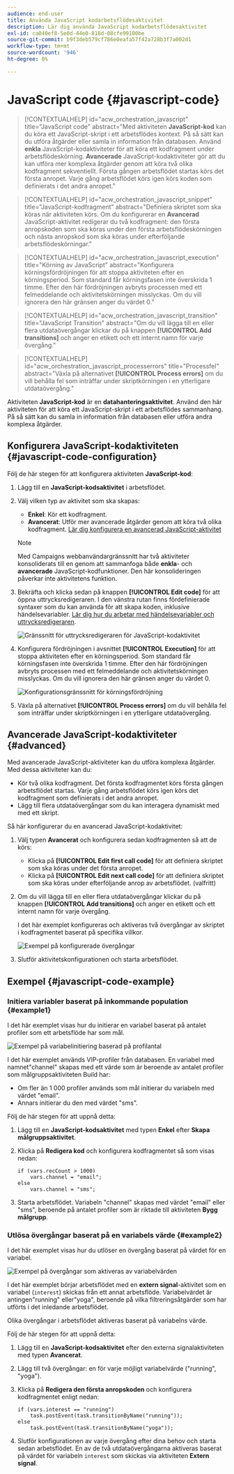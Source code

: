 ```yaml
---
audience: end-user
title: Använda JavaScript kodarbetsflödesaktivitet
description: Lär dig använda JavaScript kodarbetsflödesaktivitet
exl-id: ca040ef8-5e0d-44e0-818d-08cfe99100be
source-git-commit: b9f3deb579cf786e0eafa57f42a728b3f7a002d1
workflow-type: tm+mt
source-wordcount: '946'
ht-degree: 0%

---
```


# JavaScript code {#javascript-code}

>[!CONTEXTUALHELP]
>id="acw_orchestration_javascript"
>title="JavaScript code"
>abstract="Med aktiviteten **JavaScript-kod** kan du köra ett JavaScript-skript i ett arbetsflödes kontext. På så sätt kan du utföra åtgärder eller samla in information från databasen. Använd **enkla** JavaScript-kodaktiviteter för att köra ett kodfragment under arbetsflödeskörning. **Avancerade** JavaScript-kodaktiviteter gör att du kan utföra mer komplexa åtgärder genom att köra två olika kodfragment sekventiellt. Första gången arbetsflödet startas körs det första anropet. Varje gång arbetsflödet körs igen körs koden som definierats i det andra anropet."

>[!CONTEXTUALHELP]
>id="acw_orchestration_javascript_snippet"
>title="JavaScript-kodfragment"
>abstract="Definiera skriptet som ska köras när aktiviteten körs. Om du konfigurerar en **Avancerad** JavaScript-aktivitet redigerar du två kodfragment: den första anropskoden som ska köras under den första arbetsflödeskörningen och nästa anropskod som ska köras under efterföljande arbetsflödeskörningar."

>[!CONTEXTUALHELP]
>id="acw_orchestration_javascript_execution"
>title="Körning av JavaScript"
>abstract="Konfigurera körningsfördröjningen för att stoppa aktiviteten efter en körningsperiod. Som standard får körningsfasen inte överskrida 1 timme. Efter den här fördröjningen avbryts processen med ett felmeddelande och aktivitetskörningen misslyckas. Om du vill ignorera den här gränsen anger du värdet 0."

>[!CONTEXTUALHELP]
>id="acw_orchestration_javascript_transition"
>title="JavaScript Transition"
>abstract="Om du vill lägga till en eller flera utdataövergångar klickar du på knappen **[!UICONTROL Add transitions]** och anger en etikett och ett internt namn för varje övergång."

>[!CONTEXTUALHELP]
>id="acw_orchestration_javascript_processerrors"
>title="Processfel"
>abstract="Växla på alternativet **[!UICONTROL Process errors]** om du vill behålla fel som inträffar under skriptkörningen i en ytterligare utdataövergång."

Aktiviteten **JavaScript-kod** är en **datahanteringsaktivitet**. Använd den här aktiviteten för att köra ett JavaScript-skript i ett arbetsflödes sammanhang. På så sätt kan du samla in information från databasen eller utföra andra komplexa åtgärder.

## Konfigurera JavaScript-kodaktiviteten {#javascript-code-configuration}

Följ de här stegen för att konfigurera aktiviteten **JavaScript-kod**:

1. Lägg till en **JavaScript-kodsaktivitet** i arbetsflödet.

1. Välj vilken typ av aktivitet som ska skapas:

   * **Enkel**: Kör ett kodfragment.
   * **Avancerat**: Utför mer avancerade åtgärder genom att köra två olika kodfragment. [Lär dig konfigurera en avancerad JavaScript-aktivitet](#advanced)

   >[!NOTE]
   >
   >Med Campaigns webbanvändargränssnitt har två aktiviteter konsoliderats till en genom att sammanfoga både **enkla**- och **avancerade** JavaScript-kodfunktioner. Den här konsolideringen påverkar inte aktivitetens funktion.

1. Bekräfta och klicka sedan på knappen **[!UICONTROL Edit code]** för att öppna uttrycksredigeraren. I den vänstra rutan finns fördefinierade syntaxer som du kan använda för att skapa koden, inklusive händelsevariabler. [Lär dig hur du arbetar med händelsevariabler och uttrycksredigeraren](../event-variables.md).

   ![Gränssnitt för uttrycksredigeraren för JavaScript-kodaktivitet](../assets/javascript-editor.png)

1. Konfigurera fördröjningen i avsnittet **[!UICONTROL Execution]** för att stoppa aktiviteten efter en körningsperiod. Som standard får körningsfasen inte överskrida 1 timme. Efter den här fördröjningen avbryts processen med ett felmeddelande och aktivitetskörningen misslyckas. Om du vill ignorera den här gränsen anger du värdet 0.

   ![Konfigurationsgränssnitt för körningsfördröjning](../assets/javascript-config.png)

1. Växla på alternativet **[!UICONTROL Process errors]** om du vill behålla fel som inträffar under skriptkörningen i en ytterligare utdataövergång.

## Avancerade JavaScript-kodaktiviteter {#advanced}

Med avancerade JavaScript-aktiviteter kan du utföra komplexa åtgärder. Med dessa aktiviteter kan du:

* Kör två olika kodfragment. Det första kodfragmentet körs första gången arbetsflödet startas. Varje gång arbetsflödet körs igen körs det kodfragment som definierats i det andra anropet.
* Lägg till flera utdataövergångar som du kan interagera dynamiskt med med ett skript.

Så här konfigurerar du en avancerad JavaScript-kodaktivitet:

1. Välj typen **Avancerat** och konfigurera sedan kodfragmenten så att de körs:

   * Klicka på **[!UICONTROL Edit first call code]** för att definiera skriptet som ska köras under det första anropet.
   * Klicka på **[!UICONTROL Edit next call code]** för att definiera skriptet som ska köras under efterföljande anrop av arbetsflödet. (valfritt)

1. Om du vill lägga till en eller flera utdataövergångar klickar du på knappen **[!UICONTROL Add transitions]** och anger en etikett och ett internt namn för varje övergång.

   I det här exemplet konfigureras och aktiveras två övergångar av skriptet i kodfragmentet baserat på specifika villkor.

   ![Exempel på konfigurerade övergångar](../assets/javascript-transitions.png)

1. Slutför aktivitetskonfigurationen och starta arbetsflödet.

## Exempel {#javascript-code-example}

### Initiera variabler baserat på inkommande population {#example1}

I det här exemplet visas hur du initierar en variabel baserat på antalet profiler som ett arbetsflöde har som mål.

![Exempel på variabelinitiering baserad på profilantal](../assets/javascript-example1.png)

I det här exemplet används VIP-profiler från databasen. En variabel med namnet&quot;channel&quot; skapas med ett värde som är beroende av antalet profiler som målgruppsaktiviteten Build har:

* Om fler än 1 000 profiler används som mål initierar du variabeln med värdet &quot;email&quot;.
* Annars initierar du den med värdet &quot;sms&quot;.

Följ de här stegen för att uppnå detta:

1. Lägg till en **JavaScript-kodsaktivitet** med typen **Enkel** efter **Skapa målgruppsaktivitet**.

1. Klicka på **Redigera kod** och konfigurera kodfragmentet så som visas nedan:

   ```
   if (vars.recCount > 1000)
       vars.channel = "email";
   else
       vars.channel = "sms";
   ```

1. Starta arbetsflödet. Variabeln &quot;channel&quot; skapas med värdet &quot;email&quot; eller &quot;sms&quot;, beroende på antalet profiler som är riktade till aktiviteten **Bygg målgrupp**.

### Utlösa övergångar baserat på en variabels värde {#example2}

I det här exemplet visas hur du utlöser en övergång baserat på värdet för en variabel.

![Exempel på övergångar som aktiveras av variabelvärden](../assets/javascript-example2-transitions.png)

I det här exemplet börjar arbetsflödet med en **extern signal**-aktivitet som en variabel (`interest`) skickas från ett annat arbetsflöde. Variabelvärdet är antingen&quot;running&quot; eller&quot;yoga&quot;, beroende på vilka filtreringsåtgärder som har utförts i det inledande arbetsflödet.

Olika övergångar i arbetsflödet aktiveras baserat på variabelns värde.

Följ de här stegen för att uppnå detta:

1. Lägg till en **JavaScript-kodsaktivitet** efter den externa signalaktiviteten med typen **Avancerat**.

1. Lägg till två övergångar: en för varje möjligt variabelvärde (&quot;running&quot;, &quot;yoga&quot;).

1. Klicka på **Redigera den första anropskoden** och konfigurera kodfragmentet enligt nedan:

   ```
   if (vars.interest == "running")
       task.postEvent(task.transitionByName("running"));
   else
       task.postEvent(task.transitionByName("yoga"));
   ```

1. Slutför konfigurationen av varje övergång efter dina behov och starta sedan arbetsflödet. En av de två utdataövergångarna aktiveras baserat på värdet för variabeln `interest` som skickas via aktiviteten **Extern signal**.